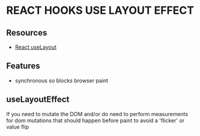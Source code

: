 # REACT HOOKS USE LAYOUT EFFECT

## Resources

- [React useLayout](https://reactjs.org/docs/hooks-reference.html#uselayouteffect)

## Features

- synchronous so blocks browser paint

## useLayoutEffect

If you need to mutate the DOM and/or do need to perform measurements
for dom mutations that should happen before paint to avoid a 'flicker' or value flip
